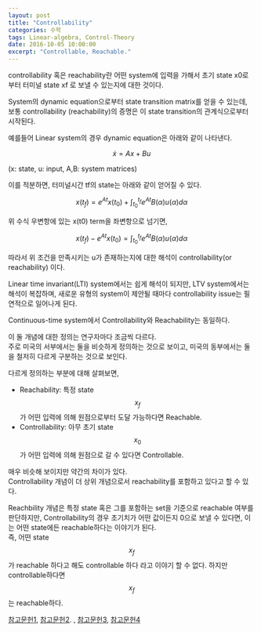```yaml
---
layout: post
title: "Controllability"
categories: 수학
tags: Linear-algebra, Control-Theory
date: 2016-10-05 10:00:00
excerpt: "Controllable, Reachable."
---
```


controllability 혹은 reachability란 어떤 system에 입력을 가해서 초기 state x0로 부터 터미널 state xf 로 보낼 수 있는지에 대한 것이다.  

System의 dynamic equation으로부터 state transition matrix를 얻을 수 있는데, 보통 controllability (reachability)의 증명은 이 state transition의 관계식으로부터 시작된다.

예를들어 Linear system의 경우 dynamic equation은 아래와 같이 나타낸다.
 
$$
\dot{x}=Ax+Bu
$$

(x: state, u: input, A,B: system matrices)

이를 적분하면, 터미널시간 tf의 state는 아래와 같이 얻어질 수 있다.

$$
x(t_f)=e^{At}x(t_0)+\int_{t_0}^{t_f}{e^{At}B(\alpha)u(\alpha)}d\alpha
$$

위 수식 우변항에 있는 x(t0) term을 좌변항으로 넘기면,

$$
x(t_f)-e^{At}x(t_0)=\int_{t_0}^{t_f}{e^{At}B(\alpha)u(\alpha)}d\alpha
$$

따라서 위 조건을 만족시키는 u가 존재하는지에 대한 해석이 controllability(or reachability) 이다.

Linear time invariant(LTI) system에서는 쉽게 해석이 되지만, LTV system에서는 해석이 복잡하며, 새로운 유형의 system이 제안될 때마다 controllability issue는 필연적으로 일어나게 된다.

Continuous-time system에서 Controllability와 Reachability는 동일하다.

이 둘 개념에 대한 정의는  연구자마다 조금씩 다르다.  
주로 미국의 서부에서는 둘을 비슷하게 정의하는 것으로 보이고, 미국의 동부에서는 둘을 철저히 다르게 구분하는 것으로 보인다.

다르게 정의하는 부분에 대해 살펴보면,

* Reachability: 특정 state $$x_f$$가 어떤 입력에 의해 원점으로부터 도달 가능하다면 Reachable.
* Controllability: 아무 초기 state $$x_0$$가 어떤 입력에 의해 원점으로 갈 수 있다면 Controllable.

매우 비슷해 보이지만 약간의 차이가 있다.  
Controllability 개념이 더 상위 개념으로서 reachability를 포함하고 있다고 할 수 있다.

Reachbility 개념은 특정 state 혹은 그를 포함하는 set을 기준으로 reachable 여부를 판단하지만, Controllability의 경우 초기치가 어떤 값이든지 0으로 보낼 수 있다면, 이는 어떤 state에든 reachable하다는 이야기가 된다.   
즉, 어떤 state $$x_f$$가 reachable 하다고 해도 controllable 하다 라고 이야기 할 수 없다. 하지만 controllable하다면 $$x_f$$는 reachable하다.

[참고문헌1](https://ocw.mit.edu/courses/electrical-engineering-and-computer-science/6-241j-dynamic-systems-and-control-spring-2011/lecture-notes/MIT6_241JS11_lec20.pdf), [참고문헌2](http://www.cds.caltech.edu/~murray/courses/cds101/fa04/caltech/am04_ch5-24oct04.pdf). , [참고문헌3](https://see.stanford.edu/materials/lsoeldsee263/18-contr.pdf), [참고문헌4](http://sigpromu.org/steve/research/Systems_Theory.pdf)
